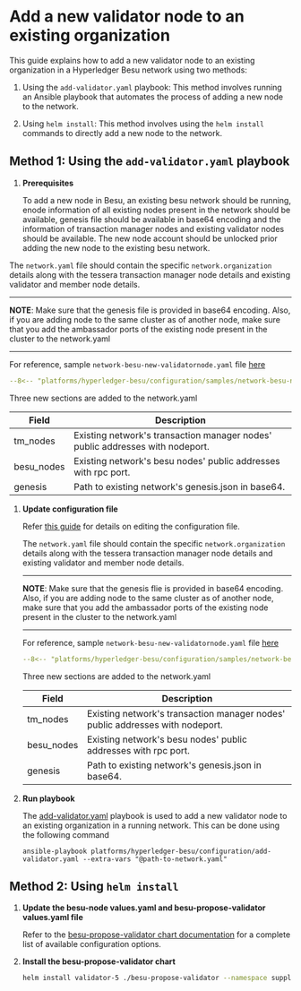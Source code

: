 [//]: # (##############################################################################################)
[//]: # (Copyright Accenture. All Rights Reserved.)
[//]: # (SPDX-License-Identifier: Apache-2.0)
[//]: # (##############################################################################################)

# Add a new validator node to an existing organization

This guide explains how to add a new validator node to an existing organization in a Hyperledger Besu network using two methods:

1. Using the `add-validator.yaml` playbook: This method involves running an Ansible playbook that automates the process of adding a new node to the network.

1. Using `helm install`: This method involves using the `helm install` commands to directly add a new node to the network.

## Method 1: Using the `add-validator.yaml` playbook

1. **Prerequisites**

    To add a new node in Besu, an existing besu network should be running, enode information of all existing nodes present in the network should be available, genesis file should be available in base64 encoding and the information of transaction manager nodes and existing validator nodes should be available. The new node account should be unlocked prior adding the new node to the existing besu network. 

The `network.yaml` file should contain the specific `network.organization` details along with the tessera transaction manager node details and existing validator and member node details.

---
**NOTE**: Make sure that the genesis file is provided in base64 encoding. Also, if you are adding node to the same cluster as of another node, make sure that you add the ambassador ports of the existing node present in the cluster to the network.yaml

---
For reference, sample `network-besu-new-validatornode.yaml` file [here](https://github.com/hyperledger/bevel/blob/main/platforms/hyperledger-besu/configuration/samples/network-besu-new-validatornode.yaml)

```yaml
--8<-- "platforms/hyperledger-besu/configuration/samples/network-besu-new-validatornode.yaml:1:201"
```

Three new sections are added to the network.yaml   

| Field       | Description                                              |
|-------------|----------------------------------------------------------|
| tm_nodes | Existing network's transaction manager nodes' public addresses with nodeport.|
| besu_nodes | Existing network's besu nodes' public addresses with rpc port.|
| genesis | Path to existing network's genesis.json in base64.|


1. **Update configuration file**

    Refer [this guide](../networkyaml-besu.md) for details on editing the configuration file.

    The `network.yaml` file should contain the specific `network.organization` details along with the tessera transaction manager node details and existing validator and member node details.

    ---
    **NOTE**: Make sure that the genesis flie is provided in base64 encoding. Also, if you are adding node to the same cluster as of another node, make sure that you add the ambassador ports of the existing node present in the cluster to the network.yaml

    ---
    For reference, sample `network-besu-new-validatornode.yaml` file [here](https://github.com/hyperledger/bevel/blob/main/platforms/hyperledger-besu/configuration/samples/network-besu-new-validatornode.yaml)

    ```yaml
    --8<-- "platforms/hyperledger-besu/configuration/samples/network-besu-new-validatornode.yaml:1:201"
    ```

    Three new sections are added to the network.yaml   

    | Field       | Description                                              |
    |-------------|----------------------------------------------------------|
    | tm_nodes | Existing network's transaction manager nodes' public addresses with nodeport.|
    | besu_nodes | Existing network's besu nodes' public addresses with rpc port.|
    | genesis | Path to existing network's genesis.json in base64.|


1. **Run playbook**

    The [add-validator.yaml](https://github.com/hyperledger/bevel/tree/main/platforms/hyperledger-besu/configuration/add-validator.yaml) playbook is used to add a new validator node to an existing organization in a running network. This can be done using the following command

    ```
    ansible-playbook platforms/hyperledger-besu/configuration/add-validator.yaml --extra-vars "@path-to-network.yaml"
    ```

## Method 2: Using `helm install`

1. **Update the besu-node values.yaml and besu-propose-validator values.yaml file**

    Refer to the [besu-propose-validator chart documentation](https://github.com/hyperledger/bevel/tree/main/platforms/hyperledger-besu/charts/besu-propose-validator) for a complete list of available configuration options.

1. **Install the besu-propose-validator chart**

    ```bash
    helm install validator-5 ./besu-propose-validator --namespace supplychain-bes --values besu-propose-validator/values.yaml
    ```